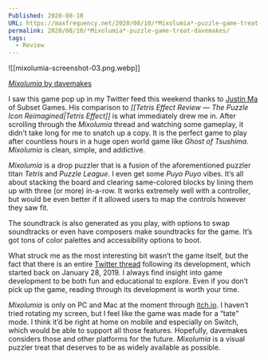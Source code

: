 ```yaml
---
Published: 2020-08-10
URL: https://maxfrequency.net/2020/08/10/*Mixolumia*-puzzle-game-treat-davemakes/
permalink: 2020/08/10/*Mixolumia*-puzzle-game-treat-davemakes/
tags:
  - Review
---
```

![[mixolumia-screenshot-03.png.webp]]

[*Mixolumia* by davemakes](https://davemakes.itch.io/*Mixolumia*)

I saw this game pop up in my Twitter feed this weekend thanks to [Justin Ma](https://twitter.com/JarMustard/status/1292067026362499073) of Subset Games. His comparison to *[[Tetris Effect Review — The Puzzle Icon Reimagined|Tetris Effect]]* is what immediately drew me in. After scrolling through the *Mixolumia* thread and watching some gameplay, it didn’t take long for me to snatch up a copy. It is the perfect game to play after countless hours in a huge open world game like *Ghost of Tsushima*. *Mixolumia* is clean, simple, and addictive.

*Mixolumia* is a drop puzzler that is a fusion of the aforementioned puzzler titan *Tetris* and *Puzzle League*. I even get some *Puyo Puyo* vibes. It’s all about stacking the board and clearing same-colored blocks by lining them up with three (or more) in-a-row. It works extremely well with a controller, but would be even better if it allowed users to map the controls however they saw fit.

The soundtrack is also generated as you play, with options to swap soundtracks or even have composers make soundtracks for the game. It’s got tons of color palettes and accessibility options to boot.

What struck me as the most interesting bit wasn’t the game itself, but the fact that there is an entire [Twitter thread](https://mobile.twitter.com/i/events/1224218410298441728) following its development, which started back on January 28, 2019. I always find insight into game development to be both fun and educational to explore. Even if you don’t pick up the game, reading through its development is worth your time.

*Mixolumia* is only on PC and Mac at the moment through [itch.io](https://davemakes.itch.io/mixolumia). I haven’t tried rotating my screen, but I feel like the game was made for a “tate” mode. I think it’d be right at home on mobile and especially on Switch, which would be able to support all those features. Hopefully, davemakes considers those and other platforms for the future. *Mixolumia* is a visual puzzler treat that deserves to be as widely available as possible.